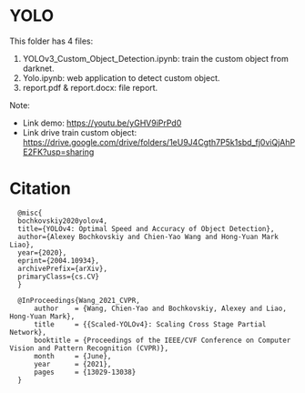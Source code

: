 # YOLO


This folder has 4 files:
1. YOLOv3_Custom_Object_Detection.ipynb: train the custom object from darknet.
2. Yolo.ipynb: web application to detect custom object.
3. report.pdf & report.docx: file report.

Note: 
- Link demo: https://youtu.be/yGHV9iPrPd0
- Link drive train custom object: https://drive.google.com/drive/folders/1eU9J4Cgth7P5k1sbd_fj0viQjAhPE2FK?usp=sharing


# Citation

      @misc{
      bochkovskiy2020yolov4,
      title={YOLOv4: Optimal Speed and Accuracy of Object Detection}, 
      author={Alexey Bochkovskiy and Chien-Yao Wang and Hong-Yuan Mark Liao},
      year={2020},
      eprint={2004.10934},
      archivePrefix={arXiv},
      primaryClass={cs.CV}
      }

      @InProceedings{Wang_2021_CVPR,
          author    = {Wang, Chien-Yao and Bochkovskiy, Alexey and Liao, Hong-Yuan Mark},
          title     = {{Scaled-YOLOv4}: Scaling Cross Stage Partial Network},
          booktitle = {Proceedings of the IEEE/CVF Conference on Computer Vision and Pattern Recognition (CVPR)},
          month     = {June},
          year      = {2021},
          pages     = {13029-13038}
      }
